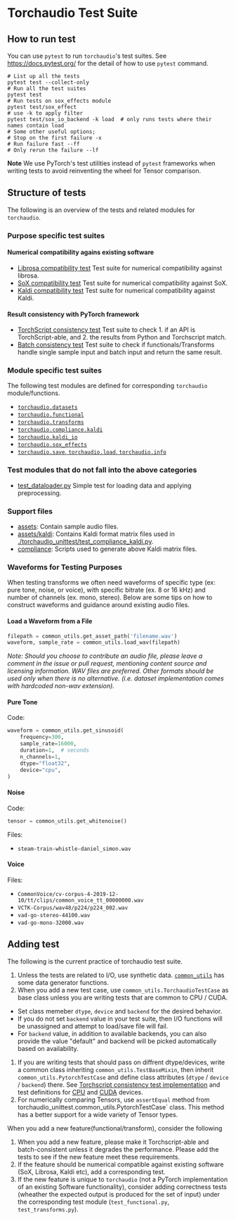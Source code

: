 # Torchaudio Test Suite

## How to run test

You can use `pytest` to run `torchaudio`'s test suites. See https://docs.pytest.org/ for the detail of how to use `pytest` command.

```
# List up all the tests
pytest test --collect-only
# Run all the test suites
pytest test
# Run tests on sox_effects module
pytest test/sox_effect
# use -k to apply filter
pytest test/sox_io_backend -k load  # only runs tests where their names contain load
# Some other useful options;
# Stop on the first failure -x
# Run failure fast --ff
# Only rerun the failure --lf
```

**Note**
We use PyTorch's test utilities instead of `pytest` frameworks when writing tests to avoid reinventing the wheel for Tensor comparison.

## Structure of tests

The following is an overview of the tests and related modules for `torchaudio`.

### Purpose specific test suites

#### Numerical compatibility agains existing software
- [Librosa compatibility test](./torchaudio_unittest/librosa_compatibility_test.py)
    Test suite for numerical compatibility against librosa.
- [SoX compatibility test](./torchaudio_unittest/sox_compatibility_test.py)
    Test suite for numerical compatibility against SoX.
- [Kaldi compatibility test](./torchaudio_unittest/kaldi_compatibility_test.py)
    Test suite for numerical compatibility against Kaldi.

#### Result consistency with PyTorch framework
- [TorchScript consistency test](./torchaudio_unittest/torchscript_consistency_impl.py)
    Test suite to check 1. if an API is TorchScript-able, and 2. the results from Python and Torchscript match.
- [Batch consistency test](./torchaudio_unittest/batch_consistency_test.py)
    Test suite to check if functionals/Transforms handle single sample input and batch input and return the same result.

### Module specific test suites

The following test modules are defined for corresponding `torchaudio` module/functions.

- [`torchaudio.datasets`](./torchaudio_unittest/datasets)
- [`torchaudio.functional`](./torchaudio_unittest/functional)
- [`torchaudio.transforms`](./torchaudio_unittest/transforms_test.py)
- [`torchaudio.compliance.kaldi`](./torchaudio_unittest/compliance_kaldi_test.py)
- [`torchaudio.kaldi_io`](./torchaudio_unittest/kaldi_io_test.py)
- [`torchaudio.sox_effects`](test/sox_effects)
- [`torchaudio.save`, `torchaudio.load`, `torchaudio.info`](./torchaudio_unittest/io_test.py)

### Test modules that do not fall into the above categories
- [test_dataloader.py](./torchaudio_unittest/dataloader_test.py)
    Simple test for loading data and applying preprocessing.

### Support files
- [assets](./torchaudio_unittest/assets): Contain sample audio files.
- [assets/kaldi](./torchaudio_unittest/assets/kaldi): Contains Kaldi format matrix files used in [./torchaudio_unittest/test_compliance_kaldi.py](./torchaudio_unittest/test_compliance_kaldi.py).
- [compliance](./torchaudio_unittest/compliance): Scripts used to generate above Kaldi matrix files.

### Waveforms for Testing Purposes

When testing transforms we often need waveforms of specific type (ex: pure tone, noise, or voice), with specific bitrate (ex. 8 or 16 kHz) and number of channels (ex. mono, stereo). Below are some tips on how to construct waveforms and guidance around existing audio files.

#### Load a Waveform from a File

```python
filepath = common_utils.get_asset_path('filename.wav')
waveform, sample_rate = common_utils.load_wav(filepath)
```

*Note: Should you choose to contribute an audio file, please leave a comment in the issue or pull request, mentioning content source and licensing information. WAV files are preferred. Other formats should be used only when there is no alternative. (i.e. dataset implementation comes with hardcoded non-wav extension).*

#### Pure Tone

Code:

```python
waveform = common_utils.get_sinusoid(
	frequency=300,
	sample_rate=16000,
	duration=1,  # seconds
	n_channels=1,
	dtype="float32",
	device="cpu",
)
```

#### Noise

Code:

```python
tensor = common_utils.get_whitenoise()
```

Files:

* `steam-train-whistle-daniel_simon.wav`

#### Voice

Files:

* `CommonVoice/cv-corpus-4-2019-12-10/tt/clips/common_voice_tt_00000000.wav`
* `VCTK-Corpus/wav48/p224/p224_002.wav`
* `vad-go-stereo-44100.wav`
* `vad-go-mono-32000.wav`

## Adding test

The following is the current practice of torchaudio test suite.

1. Unless the tests are related to I/O, use synthetic data. [`common_utils`](./torchaudio_unittest/common_utils) has some data generator functions.
1. When you add a new test case, use `common_utils.TorchaudioTestCase` as base class unless you are writing tests that are common to CPU / CUDA.
  - Set class memeber `dtype`, `device` and `backend` for the desired behavior.
  - If you do not set `backend` value in your test suite, then I/O functions will be unassigned and attempt to load/save file will fail.
  - For `backend` value, in addition to available backends, you can also provide the value "default" and backend will be picked automatically based on availability.
1. If you are writing tests that should pass on diffrent dtype/devices, write a common class inheriting `common_utils.TestBaseMixin`, then inherit `common_utils.PytorchTestCase` and define class attributes (`dtype` / `device` / `backend`) there. See [Torchscript consistency test implementation](./torchaudio_unittest/torchscript_consistency_impl.py) and test definitions for [CPU](./torchaudio_unittest/torchscript_consistency_cpu_test.py) and [CUDA](./torchaudio_unittest/torchscript_consistency_cuda_test.py) devices.
1. For numerically comparing Tensors, use `assertEqual` method from torchaudio_unittest.common_utils.PytorchTestCase` class. This method has a better support for a wide variety of Tensor types.

When you add a new feature(functional/transform), consider the following

1. When you add a new feature, please make it Torchscript-able and batch-consistent unless it degrades the performance. Please add the tests to see if the new feature meet these requirements.
1. If the feature should be numerical compatible against existing software (SoX, Librosa, Kaldi etc), add a corresponding test.
1. If the new feature is unique to `torchaudio` (not a PyTorch implementation of an existing Software functionality), consider adding correctness tests (wheather the expected output is produced for the set of input) under the corresponding test module (`test_functional.py`, `test_transforms.py`).
